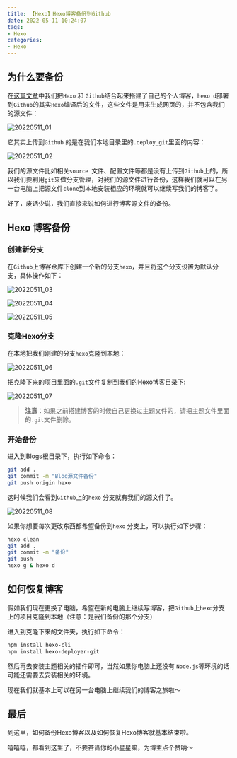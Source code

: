 ```yaml
---
title: 【Hexo】Hexo博客备份到Github
date: 2022-05-11 10:24:07
tags:
- Hexo
categories:
- Hexo
---
```


## 为什么要备份

在[这篇文章](https://happycodersunny.github.io/2022/05/09/%E3%80%90Hexo%E3%80%91Mac%20OS%E4%B8%8A%E4%BD%BF%E7%94%A8Hexo%20+%20Github%E6%90%AD%E5%BB%BA%E5%8D%9A%E5%AE%A2%E6%95%99%E7%A8%8B/)中我们把`Hexo` 和 `Github`结合起来搭建了自己的个人博客，`hexo d`部署到`Github`的其实`Hexo`编译后的文件，这些文件是用来生成网页的，并不包含我们的源文件：

![20220511_01](https://sunny-blog.oss-cn-beijing.aliyuncs.com/20220511/20220511_01.png)



它其实上传到`Github` 的是在我们本地目录里的`.deploy_git`里面的内容：

![20220511_02](https://sunny-blog.oss-cn-beijing.aliyuncs.com/20220511/20220511_02.png)



我们的源文件比如相关`source `文件、配置文件等都是没有上传到`Github`上的，所以我们要利用`git`来做分支管理，对我们的源文件进行备份，这样我们就可以在另一台电脑上把源文件`clone`到本地安装相应的环境就可以继续写我们的博客了。



好了，废话少说，我们直接来说如何进行博客源文件的备份。

## Hexo 博客备份

### 创建新分支

在`Github`上博客仓库下创建一个新的分支`hexo`，并且将这个分支设置为默认分支，具体操作如下：

![20220511_03](https://sunny-blog.oss-cn-beijing.aliyuncs.com/20220511/20220511_03.png)

![20220511_04](https://sunny-blog.oss-cn-beijing.aliyuncs.com/20220511/20220511_04.png)

![20220511_05](https://sunny-blog.oss-cn-beijing.aliyuncs.com/20220511/20220511_05.png)

### 克隆Hexo分支

在本地把我们刚建的分支`hexo`克隆到本地：

![20220511_06](https://sunny-blog.oss-cn-beijing.aliyuncs.com/20220511/20220511_06.png)



把克隆下来的项目里面的`.git`文件复制到我们的Hexo博客目录下:

![20220511_07](https://sunny-blog.oss-cn-beijing.aliyuncs.com/20220511/20220511_07.png)

> **注意**：如果之前搭建博客的时候自己更换过主题文件的，请把主题文件里面的`.git`文件删除。

### 开始备份

进入到Blogs根目录下，执行如下命令：

```bash
git add .
git commit -m "Blog源文件备份"
git push origin hexo
```

这时候我们会看到`Github`上的`hexo` 分支就有我们的源文件了。

![20220511_08](https://sunny-blog.oss-cn-beijing.aliyuncs.com/20220511/20220511_08.png)



如果你想要每次更改东西都希望备份到`hexo` 分支上，可以执行如下步骤：

```bash
hexo clean
git add .
git commit -m "备份"
git push
hexo g & hexo d
```

## 如何恢复博客

假如我们现在更换了电脑，希望在新的电脑上继续写博客，把`Github`上`hexo`分支上的项目克隆到本地（注意：是我们备份的那个分支）

进入到克隆下来的文件夹，执行如下命令：

```bash
npm install hexo-cli
npm install hexo-deployer-git
```

然后再去安装主题相关的插件即可，当然如果你电脑上还没有 `Node.js`等环境的话可能还需要去安装相关的环境。



现在我们就基本上可以在另一台电脑上继续我们的博客之旅啦～

## 最后

到这里，如何备份Hexo博客以及如何恢复Hexo博客就基本结束啦。



嘻嘻嘻，都看到这里了，不要吝啬你的小星星嘛，为博主点个赞呐～